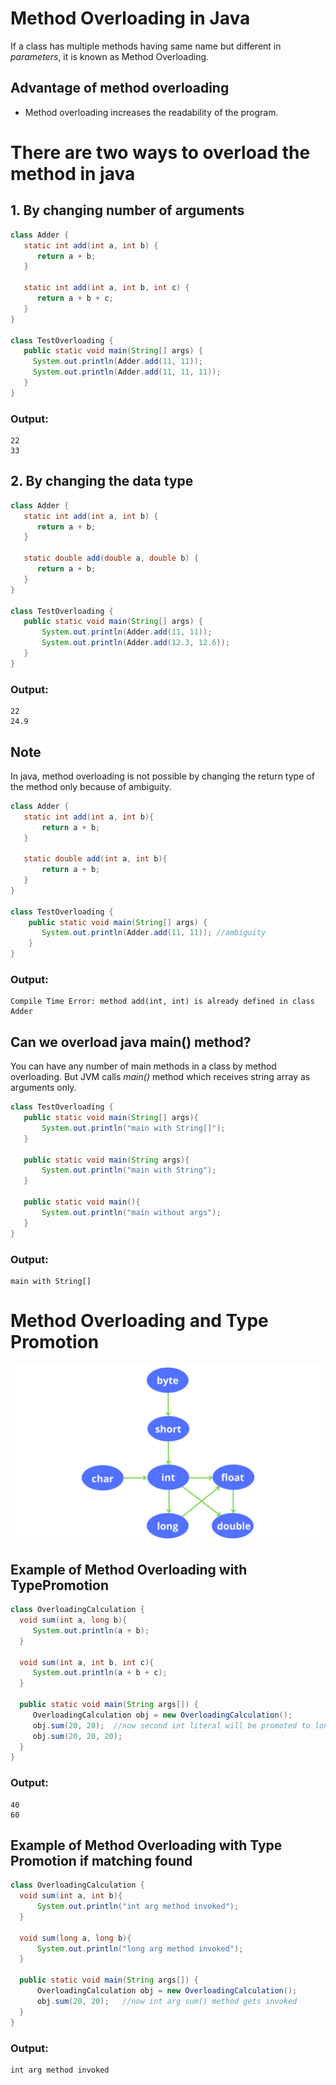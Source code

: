 # Method Overloading in Java
If a class has multiple methods having same name but different in *parameters*, it is known as Method Overloading.

## Advantage of method overloading
 - Method overloading increases the readability of the program.

# There are two ways to overload the method in java

## 1. By changing number of arguments

```java
class Adder {  
   static int add(int a, int b) {
      return a + b;
   }
 
   static int add(int a, int b, int c) {
      return a + b + c;
   }  
}  

class TestOverloading {  
   public static void main(String[] args) {  
     System.out.println(Adder.add(11, 11));  
     System.out.println(Adder.add(11, 11, 11));  
   }
} 
```
### Output:
``` 
22 
33
```

## 2. By changing the data type

```java
class Adder {  
   static int add(int a, int b) {
      return a + b;
   }
   
   static double add(double a, double b) {
      return a + b;
   }  
}  

class TestOverloading {  
   public static void main(String[] args) {  
       System.out.println(Adder.add(11, 11));  
       System.out.println(Adder.add(12.3, 12.6));  
   }
}  
```

### Output: 
```
22
24.9
```

## Note
In java, method overloading is not possible by changing the return type of the method only because of ambiguity. 

```java
class Adder {  
   static int add(int a, int b){
       return a + b;
   }  
   
   static double add(int a, int b){
       return a + b;
   }  
}  

class TestOverloading {  
    public static void main(String[] args) {  
       System.out.println(Adder.add(11, 11)); //ambiguity  
    }
}  
```

### Output:
```
Compile Time Error: method add(int, int) is already defined in class Adder
```

## Can we overload java main() method?
You can have any number of main methods in a class by method overloading. But JVM calls *main()* method which receives string array as arguments only.

```java
class TestOverloading {  
   public static void main(String[] args){
       System.out.println("main with String[]");
   }
   
   public static void main(String args){
       System.out.println("main with String");
   }
   
   public static void main(){
       System.out.println("main without args");
   }  
}  
```

### Output:
```
main with String[]
```

# Method Overloading and Type Promotion

![Type Promotion](/Polymorphism/Method_Overloading/image/char.png)

## Example of Method Overloading with TypePromotion

```java
class OverloadingCalculation {  
  void sum(int a, long b){
     System.out.println(a + b);
  }  
  
  void sum(int a, int b, int c){
     System.out.println(a + b + c);
  }  
  
  public static void main(String args[]) {  
     OverloadingCalculation obj = new OverloadingCalculation();  
     obj.sum(20, 20);  //now second int literal will be promoted to long  
     obj.sum(20, 20, 20);  
  }  
}  
```

### Output:
```
40
60
```

## Example of Method Overloading with Type Promotion if matching found

```java
class OverloadingCalculation {  
  void sum(int a, int b){
      System.out.println("int arg method invoked");
  }  
  
  void sum(long a, long b){
      System.out.println("long arg method invoked");
  }  
  
  public static void main(String args[]) {  
      OverloadingCalculation obj = new OverloadingCalculation();  
      obj.sum(20, 20);   //now int arg sum() method gets invoked  
  }  
}  
```

### Output:
```
int arg method invoked
```
